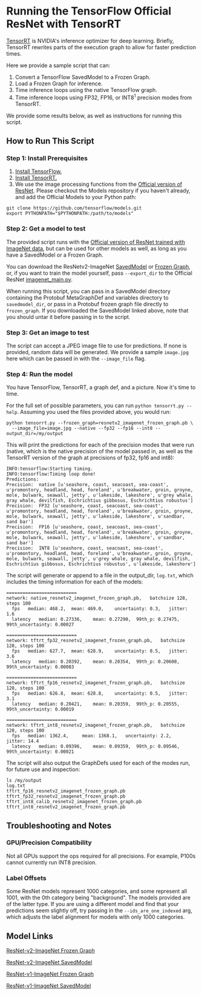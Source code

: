 # Running the TensorFlow Official ResNet with TensorRT

[TensorRT](https://developer.nvidia.com/tensorrt) is NVIDIA's inference
optimizer for deep learning. Briefly, TensorRT rewrites parts of the
execution graph to allow for faster prediction times.

Here we provide a sample script that can:

1. Convert a TensorFlow SavedModel to a Frozen Graph.
2. Load a Frozen Graph for inference.
3. Time inference loops using the native TensorFlow graph.
4. Time inference loops using FP32, FP16, or INT8<sup>1</sup> precision modes from TensorRT.

We provide some results below, as well as instructions for running this script.

## How to Run This Script

### Step 1: Install Prerequisites

1. [Install TensorFlow.](https://www.tensorflow.org/install/)
2. [Install TensorRT.](http://docs.nvidia.com/deeplearning/sdk/tensorrt-install-guide/index.html)
3. We use the image processing functions from the [Official version of ResNet](/official/resnet/imagenet_preprocessing.py). Please checkout the Models repository if you haven't
already, and add the Official Models to your Python path:

```
git clone https://github.com/tensorflow/models.git
export PYTHONPATH="$PYTHONPATH:/path/to/models"
```

### Step 2: Get a model to test

The provided script runs with the [Official version of ResNet trained with
ImageNet data](/official/resnet), but can be used for other models as well,
as long as you have a SavedModel or a Frozen Graph.

You can download the ResNetv2-ImageNet [SavedModel](http://download.tensorflow.org/models/official/resnetv2_imagenet_savedmodel.tar.gz)
or [Frozen Graph](http://download.tensorflow.org/models/official/resnetv2_imagenet_frozen_graph.pb),
or, if you want to train the model yourself,
pass `--export_dir` to the Official ResNet [imagenet_main.py](/official/resnet/imagenet_main.py).

When running this script, you can pass in a SavedModel directory containing the
Protobuf MetaGraphDef and variables directory to `savedmodel_dir`, or pass in
a Protobuf frozen graph file directly to `frozen_graph`. If you downloaded the
SavedModel linked above, note that you should untar it before passing in to the
script.

### Step 3: Get an image to test

The script can accept a JPEG image file to use for predictions. If none is
provided, random data will be generated. We provide a sample `image.jpg` here
which can be passed in with the `--image_file` flag.

### Step 4: Run the model

You have TensorFlow, TensorRT, a graph def, and a picture.
Now it's time to time.

For the full set of possible parameters, you can run
`python tensorrt.py --help`. Assuming you used the files provided above,
you would run:

```
python tensorrt.py --frozen_graph=resnetv2_imagenet_frozen_graph.pb \
  --image_file=image.jpg --native --fp32 --fp16 --int8 --output_dir=/my/output
```

This will print the predictions for each of the precision modes that were run
(native, which is the native precision of the model passed in, as well
as the TensorRT version of the graph at precisions of fp32, fp16 and int8):

```
INFO:tensorflow:Starting timing.
INFO:tensorflow:Timing loop done!
Predictions:
Precision:  native [u'seashore, coast, seacoast, sea-coast', u'promontory, headland, head, foreland', u'breakwater, groin, groyne, mole, bulwark, seawall, jetty', u'lakeside, lakeshore', u'grey whale, gray whale, devilfish, Eschrichtius gibbosus, Eschrichtius robustus']
Precision:  FP32 [u'seashore, coast, seacoast, sea-coast', u'promontory, headland, head, foreland', u'breakwater, groin, groyne, mole, bulwark, seawall, jetty', u'lakeside, lakeshore', u'sandbar, sand bar']
Precision:  FP16 [u'seashore, coast, seacoast, sea-coast', u'promontory, headland, head, foreland', u'breakwater, groin, groyne, mole, bulwark, seawall, jetty', u'lakeside, lakeshore', u'sandbar, sand bar']
Precision:  INT8 [u'seashore, coast, seacoast, sea-coast', u'promontory, headland, head, foreland', u'breakwater, groin, groyne, mole, bulwark, seawall, jetty', u'grey whale, gray whale, devilfish, Eschrichtius gibbosus, Eschrichtius robustus', u'lakeside, lakeshore']
```

The script will generate or append to a file in the output_dir, `log.txt`,
which includes the timing information for each of the models:

```
==========================
network: native_resnetv2_imagenet_frozen_graph.pb,	 batchsize 128, steps 100
  fps 	median: 468.2, 	mean: 469.0, 	uncertainty: 0.3, 	jitter: 1.6
  latency 	median: 0.27336, 	mean: 0.27290, 	99th_p: 0.27475, 	99th_uncertainty: 0.00027

==========================
network: tftrt_fp32_resnetv2_imagenet_frozen_graph.pb,	 batchsize 128, steps 100
  fps 	median: 627.7, 	mean: 628.9, 	uncertainty: 0.5, 	jitter: 3.6
  latency 	median: 0.20392, 	mean: 0.20354, 	99th_p: 0.20608, 	99th_uncertainty: 0.00083

==========================
network: tftrt_fp16_resnetv2_imagenet_frozen_graph.pb,	 batchsize 128, steps 100
  fps 	median: 626.8, 	mean: 628.8, 	uncertainty: 0.5, 	jitter: 3.1
  latency 	median: 0.20421, 	mean: 0.20359, 	99th_p: 0.20555, 	99th_uncertainty: 0.00019

==========================
network: tftrt_int8_resnetv2_imagenet_frozen_graph.pb,	 batchsize 128, steps 100
  fps 	median: 1362.4, 	mean: 1368.1, 	uncertainty: 2.2, 	jitter: 14.4
  latency 	median: 0.09396, 	mean: 0.09359, 	99th_p: 0.09546, 	99th_uncertainty: 0.00021
```

The script will also output the GraphDefs used for each of the modes run,
for future use and inspection:

```
ls /my/output
log.txt
tftrt_fp16_resnetv2_imagenet_frozen_graph.pb
tftrt_fp32_resnetv2_imagenet_frozen_graph.pb
tftrt_int8_calib_resnetv2_imagenet_frozen_graph.pb
tftrt_int8_resnetv2_imagenet_frozen_graph.pb
```

## Troubleshooting and Notes

### GPU/Precision Compatibility

Not all GPUs support the ops required for all precisions. For example, P100s
cannot currently run INT8 precision.

### Label Offsets

Some ResNet models represent 1000 categories, and some represent all 1001, with
the 0th category being "background". The models provided are of the latter type.
If you are using a different model and find that your predictions seem slightly
off, try passing in the `--ids_are_one_indexed` arg, which adjusts the label
alignment for models with only 1000 categories.


## Model Links
[ResNet-v2-ImageNet Frozen Graph](http://download.tensorflow.org/models/official/resnetv2_imagenet_frozen_graph.pb)

[ResNet-v2-ImageNet SavedModel](http://download.tensorflow.org/models/official/resnetv2_imagenet_savedmodel.tar.gz)

[ResNet-v1-ImageNet Frozen Graph](http://download.tensorflow.org/models/official/resnetv1_imagenet_frozen_graph.pb)

[ResNet-v1-ImageNet SavedModel](http://download.tensorflow.org/models/official/resnetv1_imagenet_savedmodel.tar.gz)
